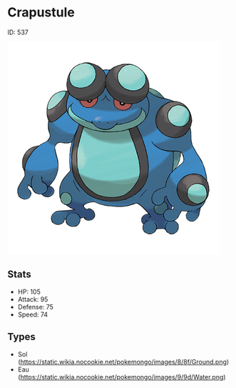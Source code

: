 # Crapustule


ID: 537

![](https://raw.githubusercontent.com/PokeAPI/sprites/master/sprites/pokemon/other/official-artwork/537.png "Crapustule")

## Stats


 - HP: 105
 - Attack: 95
 - Defense: 75
 - Speed: 74

## Types


 - Sol (https://static.wikia.nocookie.net/pokemongo/images/8/8f/Ground.png)
 - Eau (https://static.wikia.nocookie.net/pokemongo/images/9/9d/Water.png)
